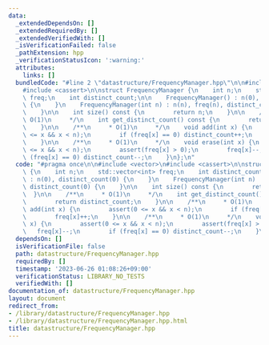 ```yaml
---
data:
  _extendedDependsOn: []
  _extendedRequiredBy: []
  _extendedVerifiedWith: []
  _isVerificationFailed: false
  _pathExtension: hpp
  _verificationStatusIcon: ':warning:'
  attributes:
    links: []
  bundledCode: "#line 2 \"datastructure/FrequencyManager.hpp\"\n\n#include <vector>\n\
    #include <cassert>\n\nstruct FrequencyManager {\n    int n;\n    std::vector<int>\
    \ freq;\n    int distinct_count;\n\n    FrequencyManager() : n(0), distinct_count(0)\
    \ {\n    }\n    FrequencyManager(int n) : n(n), freq(n), distinct_count(0) {\n\
    \    }\n\n    int size() const {\n        return n;\n    }\n\n    /**\n     *\
    \ O(1)\n     */\n    int get_distinct_count() const {\n        return distinct_count;\n\
    \    }\n\n    /**\n     * O(1)\n     */\n    void add(int x) {\n        assert(0\
    \ <= x && x < n);\n        if (freq[x] == 0) distinct_count++;\n        freq[x]++;\n\
    \    }\n\n    /**\n     * O(1)\n     */\n    void erase(int x) {\n        assert(0\
    \ <= x && x < n);\n        assert(freq[x] > 0);\n        freq[x]--;\n        if\
    \ (freq[x] == 0) distinct_count--;\n    }\n};\n"
  code: "#pragma once\n\n#include <vector>\n#include <cassert>\n\nstruct FrequencyManager\
    \ {\n    int n;\n    std::vector<int> freq;\n    int distinct_count;\n\n    FrequencyManager()\
    \ : n(0), distinct_count(0) {\n    }\n    FrequencyManager(int n) : n(n), freq(n),\
    \ distinct_count(0) {\n    }\n\n    int size() const {\n        return n;\n  \
    \  }\n\n    /**\n     * O(1)\n     */\n    int get_distinct_count() const {\n\
    \        return distinct_count;\n    }\n\n    /**\n     * O(1)\n     */\n    void\
    \ add(int x) {\n        assert(0 <= x && x < n);\n        if (freq[x] == 0) distinct_count++;\n\
    \        freq[x]++;\n    }\n\n    /**\n     * O(1)\n     */\n    void erase(int\
    \ x) {\n        assert(0 <= x && x < n);\n        assert(freq[x] > 0);\n     \
    \   freq[x]--;\n        if (freq[x] == 0) distinct_count--;\n    }\n};"
  dependsOn: []
  isVerificationFile: false
  path: datastructure/FrequencyManager.hpp
  requiredBy: []
  timestamp: '2023-06-26 01:08:26+09:00'
  verificationStatus: LIBRARY_NO_TESTS
  verifiedWith: []
documentation_of: datastructure/FrequencyManager.hpp
layout: document
redirect_from:
- /library/datastructure/FrequencyManager.hpp
- /library/datastructure/FrequencyManager.hpp.html
title: datastructure/FrequencyManager.hpp
---
```

